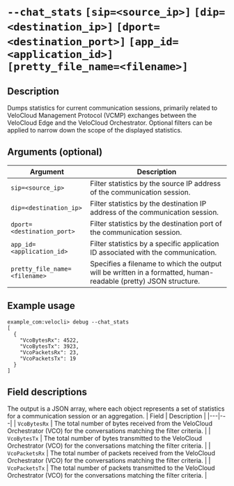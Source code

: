 #	`--chat_stats` `[sip=<source_ip>]` `[dip=<destination_ip>]` `[dport=<destination_port>]` `[app_id=<application_id>]` `[pretty_file_name=<filename>]`

##	Description
Dumps statistics for current communication sessions, primarily related to VeloCloud Management Protocol (VCMP) exchanges between the VeloCloud Edge and the VeloCloud Orchestrator. Optional filters can be applied to narrow down the scope of the displayed statistics.

##  Arguments (optional)
| Argument | Description |
|---|---|
| `sip=<source_ip>` | Filter statistics by the source IP address of the communication session. |
| `dip=<destination_ip>` | Filter statistics by the destination IP address of the communication session. |
| `dport=<destination_port>` | Filter statistics by the destination port of the communication session. |
| `app_id=<application_id>` | Filter statistics by a specific application ID associated with the communication. |
| `pretty_file_name=<filename>` | Specifies a filename to which the output will be written in a formatted, human-readable (pretty) JSON structure. |

##  Example usage
```
example_com:velocli> debug --chat_stats
[
  {
    "VcoBytesRx": 4522,
    "VcoBytesTx": 3923,
    "VcoPacketsRx": 23,
    "VcoPacketsTx": 19
  }
]
```
##  Field descriptions
The output is a JSON array, where each object represents a set of statistics for a communication session or an aggregation.
| Field | Description |
|---|---|
| `VcoBytesRx` | The total number of bytes received from the VeloCloud Orchestrator (VCO) for the conversations matching the filter criteria. |
| `VcoBytesTx` | The total number of bytes transmitted to the VeloCloud Orchestrator (VCO) for the conversations matching the filter criteria. |
| `VcoPacketsRx` | The total number of packets received from the VeloCloud Orchestrator (VCO) for the conversations matching the filter criteria. |
| `VcoPacketsTx` | The total number of packets transmitted to the VeloCloud Orchestrator (VCO) for the conversations matching the filter criteria. |